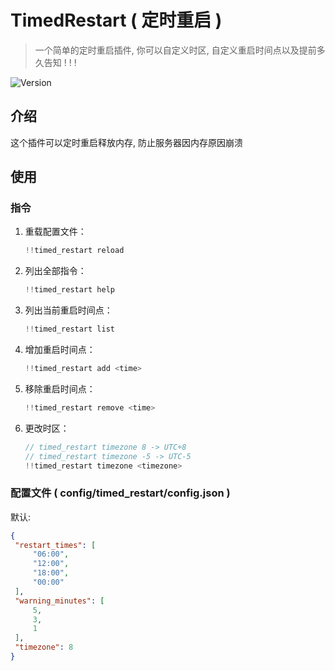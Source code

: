 # TimedRestart ( 定时重启 ) 

> 一个简单的定时重启插件, 你可以自定义时区, 自定义重启时间点以及提前多久告知 ! ! !

![Version](https://img.shields.io/badge/version-v1.0.0-blue)

## 介绍

这个插件可以定时重启释放内存, 防止服务器因内存原因崩溃

## 使用

### 指令

1. 重载配置文件：
   ```java
   !!timed_restart reload
2. 列出全部指令：
   ```java
   !!timed_restart help
3. 列出当前重启时间点：
   ```java
   !!timed_restart list
4. 增加重启时间点：
   ```java
   !!timed_restart add <time>
5. 移除重启时间点：
   ```java
   !!timed_restart remove <time>
6. 更改时区：
   ```java
   // timed_restart timezone 8 -> UTC+8
   // timed_restart timezone -5 -> UTC-5
   !!timed_restart timezone <timezone>
### 配置文件 ( config/timed_restart/config.json )
默认: 
   ```json
  {
    "restart_times": [
        "06:00",
        "12:00",
        "18:00",
        "00:00"
    ],
    "warning_minutes": [
        5,
        3,
        1
    ],
    "timezone": 8
}
